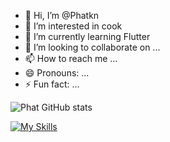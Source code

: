 - 👋 Hi, I’m @Phatkn
- 👀 I’m interested in cook
- 🌱 I’m currently learning Flutter
- 💞️ I’m looking to collaborate on ...
- 📫 How to reach me ...
- 😄 Pronouns: ...
- ⚡ Fun fact: ...

<!---
Phatkn/Phatkn is a ✨ special ✨ repository because its `README.md` (this file) appears on your GitHub profile.
You can click the Preview link to take a look at your changes.
--->
![Phat GitHub stats]()

[![My Skills](https://skillicons.dev/icons?i=java,c,cpp,python,html,css,js,react,git,linux,windows,idea,eclipse,vscode,md&theme=light)](https://skillicons.dev)
